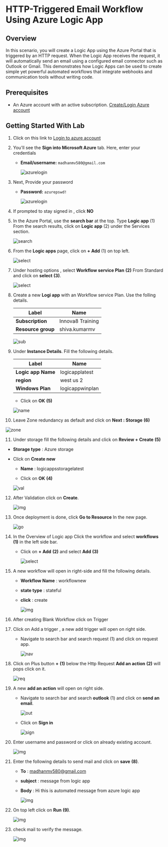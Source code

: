 # HTTP-Triggered Email Workflow Using Azure Logic App

## Overview

In this scenario, you will create a Logic App using the Azure Portal that is triggered by an HTTP request. When the Logic App receives the request, it will automatically send an email using a configured email connector such as Outlook or Gmail. This demonstrates how Logic Apps can be used to create simple yet powerful automated workflows that integrate webhooks and communication tools without writing code.

## Prerequisites

  - An Azure account with an active subscription. [Create/Login Azure account](https://portal.azure.com/#home)

## Getting Started With Lab

1. Click on this link to [Login to azure account](https://portal.azure.com/#home)

2. You'll see the **Sign into Microsoft Azure** tab. Here, enter your credentials
   
      - **Email/username:** `madhanmv580@gmail.com`
      
        ![azurelogin](../functionapp/images/3.png)

3. Next, Provide your password

   - **Password:** `azurepswd!`
     
     ![azurelogin](../functionapp/images/4.png)

4. If prompted to stay signed in , click **NO**

5. In the Azure Portal, use the **search bar** at the top. Type **Logic app** (1) From the search results, click on **Logic app** (2) under the Services section.

   ![search](images/1.png)

6. From the **Logic apps** page, click on **+ Add** (1) on top left.

   ![select](images/2.png)

7. Under hosting options , select **Workflow service Plan** **(2)** From Standard and click on **select** **(3)**.

   ![select](images/3.png)

8. Create a new **Logi app** with an Workflow service Plan. Use the folling details.

   |Label|Name|
   |---|---|
   |**Subscription**|Innova8 Training|
   |**Resource group**|shiva.kumarmv|

   ![sub](images/4.png)

9. Under **Instance Details**. Fill the following details.

   |Label|Name|
   |---|---|
   |**Logic app Name**|logicapplatest|
   |**region**|west us 2|
   |**Windows Plan**|logicappwinplan|

   - Click on **OK** **(5)**


   ![name](images/5.png)

10. Leave Zone redundancy as default and click on **Next : Storage** **(6)**

   ![zone](images/6.png)

11. Under storage fill the following details and click on **Review + Create** **(5)**

   - **Storage type** : Azure storage
     
   - Click on **Create new**

     - **Name** : logicappsstoragelatest
    
     - Click on **OK** **(4)**
    
     ![val](images/7.png)

12. After Validation click on **Create**.

    ![img](images/8.png)

13. Once deployment is done, click **Go to Resource**  In the new page.

    ![go](images/9.png)

14. In the Overview of Logic app Click the workflow and select **workflows** **(1)** in the left side bar.

    - Click on **+ Add** **(2)** and select **Add** **(3)**

      ![select](images/10.png)

15. A new workflow will open in right-side and fill the following details.

    - **Workflow Name** : workflownew
      
    - **state type** : stateful
   
    - **click** : create

      ![img](images/11.png)

16. After creating Blank Workflow click on Trigger

17. Click on Add a trigger , a new add trigger will open on right side.

    - Navigate to search bar and search request (1) and click on request app.
   
      ![nav](images/12.png)

18. Click on Plus button **+** **(1)** below the Http Request **Add an action** **(2)** will pops click on it.

    ![req](images/13.png)

19. A new **add an action** will open on right side.

    - Navigate to search bar and search **outlook** (1) and click on **send an email**.

      ![out](images/14.png)

    - Click on **Sign in**
   
      ![sign](images/15.png)

20. Enter username and password or click on already existing account.

    ![img](images/16.png)

21. Enter the following details to send mail and click on **save** **(8)**.

     - **To** : madhanmv580@gmail.com
   
     - **subject** : message from logic app
   
     - **Body** : Hi this is automated message from azure logic app
   
       ![img](images/logic.png)

22. On top left click on **Run** **(9)**.

    ![img](images/18.png)

23. check mail to verify the message.

    ![img](images/logicapp.png)
    





    
    


